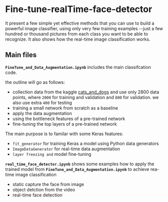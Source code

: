 # Fine-tune-realTime-face-detector

It present a few simple yet effective methods that you can use to build a powerful image classifier, using only very few training examples --just a few hundred or thousand pictures from each class you want to be able to recognize. It also shows how the real-time image classification works.

## Main files

**`FineTune_and_Data_Augmentation.ipynb`** includes the main classifcation code. 

the outline will go as follows:
- collection data from the kaggle [cats_and_dogs](https://www.kaggle.com/c/dogs-vs-cats/data) and use only 2800 data points, where `2000` for training and validation and `800` for validation. we also use extra `400` for testing
- training a small network from scratch as a baseline
- apply the data augmentation
- using the bottleneck features of a pre-trained network
- fine-tuning the top layers of a pre-trained network

The main purpose is to familar with some Keras features:
- `fit_generator` for training Keras a model using Python data generators
- `ImageDataGenerator` for real-time data augmentation
- `layer freezing and` model fine-tuning

**`real_time_face_detector.ipynb`** shows some examples how to apply the trained model from **`FineTune_and_Data_Augmentation.ipynb`** to achieve rea-time image classification
- static capture the face from image
- object detction from the video
- real-time face detection

